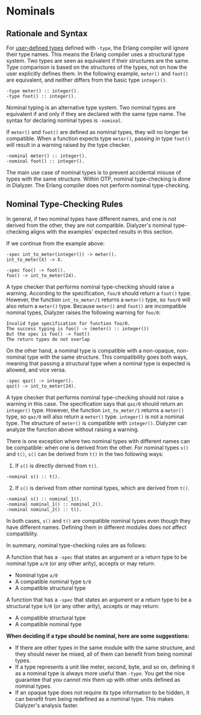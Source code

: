 <!--
%CopyrightBegin%

SPDX-License-Identifier: Apache-2.0

Copyright Ericsson AB 2023-2025. All Rights Reserved.

Licensed under the Apache License, Version 2.0 (the "License");
you may not use this file except in compliance with the License.
You may obtain a copy of the License at

    http://www.apache.org/licenses/LICENSE-2.0

Unless required by applicable law or agreed to in writing, software
distributed under the License is distributed on an "AS IS" BASIS,
WITHOUT WARRANTIES OR CONDITIONS OF ANY KIND, either express or implied.
See the License for the specific language governing permissions and
limitations under the License.

%CopyrightEnd%
-->
# Nominals

## Rationale and Syntax

For [user-defined types](typespec.md#type-declarations-of-user-defined-types)
defined with `-type`, the Erlang compiler will ignore their type names. This
means the Erlang compiler uses a structural type system. Two types are seen as
equivalent if their structures are the same. Type comparison is based on the
structures of the types, not on how the user explicitly defines them. In the
following example, `meter()` and `foot()` are equivalent, and neither differs
from the basic type `integer()`.

````
-type meter() :: integer().
-type foot() :: integer().
````

Nominal typing is an alternative type system. Two nominal types are equivalent
if and only if they are declared with the same type name. The syntax for
declaring nominal types is `-nominal`.

If `meter()` and `foot()` are defined as nominal types, they will no longer be
compatible. When a function expects type `meter()`, passing in type `foot()`
will result in a warning raised by the type checker.

````
-nominal meter() :: integer().
-nominal foot() :: integer().
````

The main use case of nominal types is to prevent accidental misuse of types with
the same structure. Within OTP, nominal type-checking is done in Dialyzer. The
Erlang compiler does not perform nominal type-checking.

## Nominal Type-Checking Rules

In general, if two nominal types have different names, and one is not derived
from the other, they are not compatible. Dialyzer's nominal type-checking
aligns with the examples' expected results in this section.

If we continue from the example above:

````
-spec int_to_meter(integer()) -> meter().
int_to_meter(X) -> X.

-spec foo() -> foot().
foo() -> int_to_meter(24).
````
A type checker that performs nominal type-checking should raise a warning.
According to the specification, `foo/0` should return a `foot()` type. However,
the function `int_to_meter/1` returns a `meter()` type, so `foo/0` will also
return a `meter()` type. Because `meter()` and `foot()` are incompatible
nominal types, Dialyzer raises the following warning for `foo/0`:

````
Invalid type specification for function foo/0.
The success typing is foo() -> (meter() :: integer())
But the spec is foo() -> foot()
The return types do not overlap
````

On the other hand, a nominal type is compatible with a non-opaque, non-nominal
type with the same structure. This compatibility goes both ways, meaning that
passing a structural type when a nominal type is expected is allowed, and
vice versa.

````
-spec qaz() -> integer().
qaz() -> int_to_meter(24).
````
A type checker that performs nominal type-checking should not raise a warning
in this case. The specification says that `qaz/0` should return an `integer()`
type. However, the function `int_to_meter/1` returns a `meter()` type, so
`qaz/0` will also return a `meter()` type. `integer()` is not a nominal type.
The structure of `meter()` is compatible with `integer()`. Dialyzer can
analyze the function above without raising a warning.

There is one exception where two nominal types with different names can be
compatible: when one is derived from the other. For nominal types `s()` and
`t()`, `s()` can be derived from `t()` in the two following ways:

1. If `s()` is directly derived from `t()`.

````
-nominal s() :: t().
````

2. If `s()` is derived from other nominal types, which are derived from `t()`.

````
-nominal s() :: nominal_1().
-nominal nominal_1() :: nominal_2().
-nominal nominal_2() :: t().
````

In both cases, `s()` and `t()` are compatible nominal types even though they
have different names. Defining them in different modules does not affect
compatiblity.

In summary, nominal type-checking rules are as follows:

A function that has a `-spec` that states an argument or a return type to be
nominal type `a/0` (or any other arity), accepts or may return:

- Nominal type `a/0`
- A compatible nominal type `b/0`
- A compatible structural type

A function that has a `-spec` that states an argument or a return type to be a
structural type `b/0` (or any other arity), accepts or may return:

- A compatible structural type
- A compatible nominal type

**When deciding if a type should be nominal, here are some suggestions:**

- If there are other types in the same module with the same structure, and they
should never be mixed, all of them can benefit from being nominal types.
- If a type represents a unit like meter, second, byte, and so on, defining it
as a nominal type is always more useful than `-type`. You get the nice
guarantee that you cannot mix them up with other units defined as nominal
types.
- If an opaque type does not require its type information to be hidden, it can
benefit from being redefined as a nominal type. This makes Dialyzer's analysis
faster.